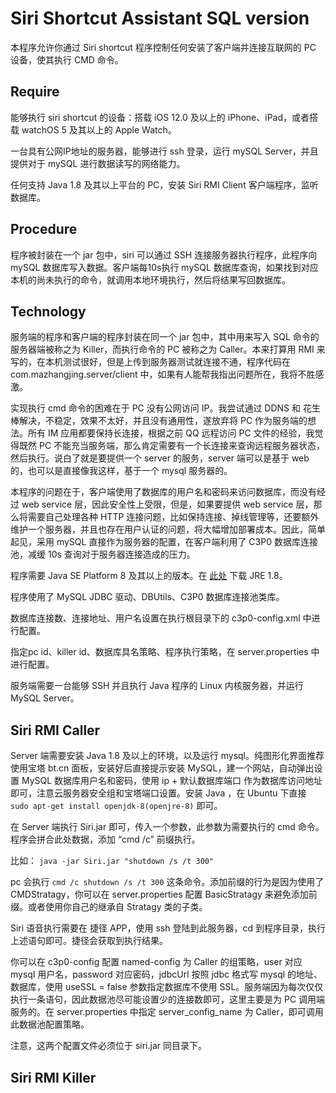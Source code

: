 # Siri Shortcut Assistant SQL version

本程序允许你通过 Siri shortcut 程序控制任何安装了客户端并连接互联网的 PC 设备，使其执行 CMD 命令。

## Require

能够执行 siri shortcut 的设备：搭载 iOS 12.0 及以上的 iPhone、iPad，或者搭载 watchOS 5 及其以上的 Apple Watch。

一台具有公网IP地址的服务器，能够进行 ssh 登录，运行 mySQL Server，并且提供对于 mySQL 进行数据读写的网络能力。

任何支持 Java 1.8 及其以上平台的 PC，安装 Siri RMI Client 客户端程序，监听数据库。

## Procedure

程序被封装在一个 jar 包中，siri 可以通过 SSH 连接服务器执行程序，此程序向 mySQL 数据库写入数据。客户端每10s执行 mySQL 数据库查询，如果找到对应本机的尚未执行的命令，就调用本地环境执行，然后将结果写回数据库。

## Technology

服务端的程序和客户端的程序封装在同一个 jar 包中，其中用来写入 SQL 命令的服务器端被称之为 Killer，而执行命令的 PC 被称之为 Caller。本来打算用 RMI 来写的，在本机测试很好，但是上传到服务器测试就连接不通，程序代码在 com.mazhangjing.server/client 中，如果有人能帮我指出问题所在，我将不胜感激。

实现执行 cmd 命令的困难在于 PC 没有公网访问 IP。我尝试通过 DDNS 和 花生棒解决，不稳定，效果不太好，并且没有通用性，遂放弃将 PC 作为服务端的想法。所有 IM 应用都要保持长连接，根据之前 QQ 远程访问 PC 文件的经验，我觉得既然 PC 不能充当服务端，那么肯定需要有一个长连接来查询远程服务器状态，然后执行。说白了就是要提供一个 server 的服务，server 端可以是基于 web 的，也可以是直接像我这样，基于一个 mysql 服务器的。

本程序的问题在于，客户端使用了数据库的用户名和密码来访问数据库，而没有经过 web service 层，因此安全性上受限，但是，如果要提供 web
service 层，那么将需要自己处理各种 HTTP 连接问题，比如保持连接、掉线管理等，还要额外维护一个服务器，并且也存在用户认证的问题，将大幅增加部署成本。因此，简单起见，采用 mySQL 直接作为服务器的配置，在客户端利用了 C3P0 数据库连接池，减缓 10s 查询对于服务器连接造成的压力。

程序需要 Java SE Platform 8 及其以上的版本。在 [此处](https://java.com/zh_CN/download/) 下载 JRE 1.8。

程序使用了 MySQL JDBC 驱动、DBUtils、C3P0 数据库连接池类库。

数据库连接数、连接地址、用户名设置在执行根目录下的  c3p0-config.xml 中进行配置。

指定pc id、killer id、数据库具名策略、程序执行策略，在 server.properties 中进行配置。

服务端需要一台能够 SSH 并且执行 Java 程序的 Linux 内核服务器，并运行 MySQL Server。

## Siri RMI Caller

Server 端需要安装 Java 1.8 及以上的环境，以及运行 mysql。纯图形化界面推荐使用宝塔 bt.cn 面板，安装好后直接提示安装 MySQL，建一个网站，自动弹出设置 MySQL 数据库用户名和密码，使用 ip + 默认数据库端口 作为数据库访问地址即可，注意云服务器安全组和宝塔端口设置。安装 Java ，在 Ubuntu 下直接 `sudo apt-get install openjdk-8(openjre-8)` 即可。

在 Server 端执行 Siri.jar 即可，传入一个参数，此参数为需要执行的 cmd 命令。程序会拼合此处数据，添加 “cmd /c” 前缀执行。

比如： `java -jar Siri.jar "shutdown /s /t 300"`

pc 会执行 `cmd /c shutdown /s /t 300` 这条命令。添加前缀的行为是因为使用了 CMDStratagy，你可以在 server.properties 配置 BasicStratagy 来避免添加前缀。或者使用你自己的继承自 Stratagy 类的子类。

Siri 语音执行需要在 捷径 APP，使用 ssh 登陆到此服务器，cd 到程序目录，执行上述语句即可。捷径会获取到执行结果。

你可以在 c3p0-config 配置 named-config 为 Caller 的组策略，user 对应 mysql 用户名，password 对应密码，jdbcUrl 按照 jdbc 格式写 mysql 的地址、数据库，使用 useSSL = false 参数指定数据库不使用 SSL。服务端因为每次仅仅执行一条语句，因此数据池尽可能设置少的连接数即可，这里主要是为 PC 调用端服务的。在 server.properties 中指定 server_config_name 为 Caller，即可调用此数据池配置策略。

注意，这两个配置文件必须位于 siri.jar 同目录下。

## Siri RMI Killer

